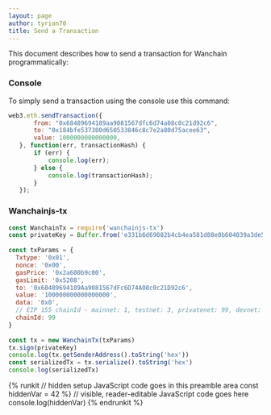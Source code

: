 ```yaml
---
layout: page
author: tyrion70
title: Send a Transaction
---
```


This document describes how to send a transaction for Wanchain programmatically:

### Console
To simply send a transaction using the console use this command:

```js
web3.eth.sendTransaction({
       from: "0x68489694189aa9081567dfc6d74a08c0c21d92c6",
       to: "0x184bfe537380d650533846c8c7e2a80d75acee63", 
       value: 1000000000000000, 
   }, function(err, transactionHash) {
       if (err) { 
           console.log(err); 
       } else {
           console.log(transactionHash);
       }
   });
```

### Wanchainjs-tx
```js
const WanchainTx = require('wanchainjs-tx')
const privateKey = Buffer.from('e331b6d69882b4cb4ea581d88e0b604039a3de5967688d3dcffdd2270c0fd109', 'hex')
 
const txParams = {
  Txtype: '0x01',
  nonce: '0x00',
  gasPrice: '0x2a600b9c00', 
  gasLimit: '0x5208',
  to: '0x68489694189Aa9081567dFc6D74A08c0c21D92c6', 
  value: '100000000000000000', 
  data: '0x0',
  // EIP 155 chainId - mainnet: 1, testnet: 3, privatenet: 99, devnet: 1337
  chainId: 99
}
 
const tx = new WanchainTx(txParams)
tx.sign(privateKey)
console.log(tx.getSenderAddress().toString('hex'))
const serializedTx = tx.serialize().toString('hex')
console.log(serializedTx)
```


{% runkit
// hidden setup JavaScript code goes in this preamble area
const hiddenVar = 42
%}
// visible, reader-editable JavaScript code goes here
console.log(hiddenVar)
{% endrunkit %} 
